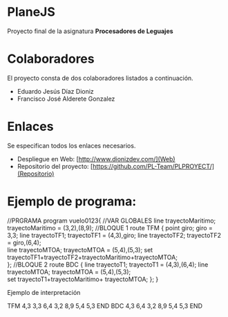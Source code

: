 # PlaneJS

Proyecto final de la asignatura **Procesadores de Leguajes**

# Colaboradores

El proyecto consta de dos colaboradores listados a continuación.

* Eduardo Jesús Díaz Dioniz
* Francisco José Alderete Gonzalez

# Enlaces

Se especifican todos los enlaces necesarios.

* Despliegue en Web: [http://www.dionizdev.com/](Web)
* Repositorio del proyecto: [https://github.com/PL-Team/PLPROYECT/](Repositorio)

# Ejemplo de programa:
//PRGRAMA
program vuelo0123{
    //VAR GLOBALES
    line trayectoMaritimo;
    trayectoMaritimo = (3,2),(8,9);
    //BLOQUE 1
    route TFM {
        point giro;
        giro = 3,3;
        line trayectoTF1;
        trayectoTF1 = (4,3),giro;
        line trayectoTF2;
        trayectoTF2 = giro,(6,4);              
        line trayectoMTOA;
        trayectoMTOA = (5,4),(5,3);
        set  trayectoTF1+trayectoTF2+trayectoMaritimo+trayectoMTOA;        
    };
    //BLOQUE 2
    route BDC {
        line trayectoT1;
        trayectoT1 = (4,3),(6,4);
        line trayectoMTOA;
        trayectoMTOA = (5,4),(5,3);        
        set trayectoT1+trayectoMaritimo+ trayectoMTOA;
    };
}


Ejemplo de interpretación

TFM
	4,3
	3,3
	6,4
	3,2
	8,9
	5,4
	5,3
END
BDC
	4,3
	6,4
	3,2
	8,9
	5,4
	5,3
END
